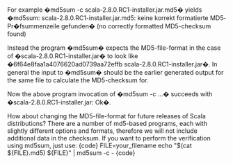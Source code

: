 For example �md5sum -c scala-2.8.0.RC1-installer.jar.md5� yields �md5sum: scala-2.8.0.RC1-installer.jar.md5: keine korrekt formatierte MD5‐Pr�fsummenzeile gefunden� (no correctly formatted MD5-checksum found)

Instead the program �md5sum� expects the MD5-file-format in the case of �scala-2.8.0.RC1-installer.jar� to look like �6f64e8faa1a4076620ad0739aa72effb  scala-2.8.0.RC1-installer.jar�. In general the input to �md5sum� should be the earlier generated output for the same file to calculate the MD5-checksum for.

Now the above program invocation of �md5sum -c ...� succeeds with �scala-2.8.0.RC1-installer.jar: Ok�.

How about changing the MD5-file-format for future releases of Scala distributions?
There are a number of md5-based programs, each with slightly different options and formats, therefore we will not include additional data in the checksum.
If you want to perform the verification using md5sum, just use:
{code}
FILE=your_filename
echo "$(cat ${FILE}.md5) ${FILE}" | md5sum -c -
{code}
